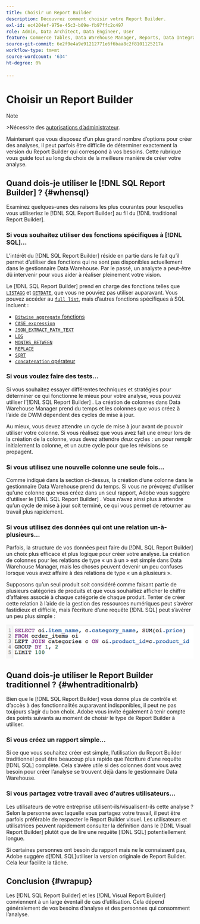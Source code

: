 ```yaml
---
title: Choisir un Report Builder
description: Découvrez comment choisir votre Report Builder.
exl-id: ec4204ef-975e-45c3-b09e-fb97ffc2c497
role: Admin, Data Architect, Data Engineer, User
feature: Commerce Tables, Data Warehouse Manager, Reports, Data Integration
source-git-commit: 6e2f9e4a9e91212771e6f6baa8c2f8101125217a
workflow-type: tm+mt
source-wordcount: '634'
ht-degree: 0%

---
```


# Choisir un Report Builder

>[!NOTE]
>&#x200B;>Nécessite des [autorisations d’administrateur](../../administrator/user-management/user-management.md).

Maintenant que vous disposez d’un plus grand nombre d’options pour créer des analyses, il peut parfois être difficile de déterminer exactement la version du Report Builder qui correspond à vos besoins. Cette rubrique vous guide tout au long du choix de la meilleure manière de créer votre analyse.

## Quand dois-je utiliser le [!DNL SQL Report Builder] ? {#whensql}

Examinez quelques-unes des raisons les plus courantes pour lesquelles vous utiliseriez le [!DNL SQL Report Builder] au fil du [!DNL traditional Report Builder].

### Si vous souhaitez utiliser des fonctions spécifiques à [!DNL SQL]...

L’intérêt du [!DNL SQL Report Builder] réside en partie dans le fait qu’il permet d’utiliser des fonctions qui ne sont pas disponibles actuellement dans le gestionnaire Data Warehouse. Par le passé, un analyste a peut-être dû intervenir pour vous aider à réaliser pleinement votre vision.

Le [!DNL SQL Report Builder] prend en charge des fonctions telles que [`LISTAGG`](https://docs.aws.amazon.com/redshift/latest/dg/r_LISTAGG.html) et [`GETDATE`](https://docs.aws.amazon.com/redshift/latest/dg/r_GETDATE.html), que vous ne pouviez pas utiliser auparavant. Vous pouvez accéder au [`full list`](https://docs.aws.amazon.com/redshift/latest/dg/c_SQL_functions.html), mais d’autres fonctions spécifiques à SQL incluent :

* [`Bitwise aggregate` fonctions ](https://docs.aws.amazon.com/redshift/latest/dg/c_bitwise_aggregate_functions.html)
* [`CASE expression`](https://docs.aws.amazon.com/redshift/latest/dg/r_CASE_function.html)
* [`JSON_EXTRACT_PATH_TEXT`](https://docs.aws.amazon.com/redshift/latest/dg/JSON_EXTRACT_PATH_TEXT.html)
* [`LOG`](https://docs.aws.amazon.com/redshift/latest/dg/r_LOG.html)
* [`MONTHS_BETWEEN`](https://docs.aws.amazon.com/redshift/latest/dg/r_MONTHS_BETWEEN_function.html)
* [`REPLACE`](https://docs.aws.amazon.com/redshift/latest/dg/r_REPLACE.html)
* [`SQRT`](https://docs.aws.amazon.com/redshift/latest/dg/r_SQRT.html)
* [`concatenation` opérateur ](https://docs.aws.amazon.com/redshift/latest/dg/r_concat_op.html)

### Si vous voulez faire des tests...

Si vous souhaitez essayer différentes techniques et stratégies pour déterminer ce qui fonctionne le mieux pour votre analyse, vous pouvez utiliser l’[!DNL SQL Report Builder] . La création de colonnes dans Data Warehouse Manager prend du temps et les colonnes que vous créez à l’aide de DWM dépendent des cycles de mise à jour.

Au mieux, vous devez attendre un cycle de mise à jour avant de pouvoir utiliser votre colonne. Si vous réalisez que vous avez fait une erreur lors de la création de la colonne, vous devez attendre *deux* cycles : un pour remplir initialement la colonne, et un autre cycle pour que les révisions se propagent.

### Si vous utilisez une nouvelle colonne une seule fois...

Comme indiqué dans la section ci-dessus, la création d’une colonne dans le gestionnaire Data Warehouse prend du temps. Si vous ne prévoyez d&#39;utiliser qu&#39;une colonne que vous créez dans un seul rapport, Adobe vous suggère d&#39;utiliser le [!DNL SQL Report Builder] . Vous n’avez ainsi plus à attendre qu’un cycle de mise à jour soit terminé, ce qui vous permet de retourner au travail plus rapidement.

### Si vous utilisez des données qui ont une relation un-à-plusieurs...

Parfois, la structure de vos données peut faire du [!DNL SQL Report Builder] un choix plus efficace et plus logique pour créer votre analyse. La création de colonnes pour les relations de type « un à un » est simple dans Data Warehouse Manager, mais les choses peuvent devenir un peu confuses lorsque vous avez affaire à des relations de type « un à plusieurs ».

Supposons qu’un seul produit soit considéré comme faisant partie de plusieurs catégories de produits et que vous souhaitiez afficher le chiffre d’affaires associé à chaque catégorie de chaque produit. Tenter de créer cette relation à l’aide de la gestion des ressources numériques peut s’avérer fastidieux et difficile, mais l’écriture d’une requête [!DNL SQL] peut s’avérer un peu plus simple :

![](../../assets/When_should_I_use_the_RB_2.png)

## Quand dois-je utiliser le Report Builder traditionnel ? {#whentraditionalrb}

Bien que le [!DNL SQL Report Builder] vous donne plus de contrôle et d’accès à des fonctionnalités auparavant indisponibles, il peut ne pas toujours s’agir du bon choix. Adobe vous invite également à tenir compte des points suivants au moment de choisir le type de Report Builder à utiliser.

### Si vous créez un rapport simple...

Si ce que vous souhaitez créer est simple, l’utilisation du Report Builder traditionnel peut être beaucoup plus rapide que l’écriture d’une requête [!DNL SQL] complète. Cela s’avère utile si des colonnes dont vous avez besoin pour créer l’analyse se trouvent déjà dans le gestionnaire Data Warehouse.

### Si vous partagez votre travail avec d&#39;autres utilisateurs...

Les utilisateurs de votre entreprise utilisent-ils/visualisent-ils cette analyse ? Selon la personne avec laquelle vous partagez votre travail, il peut être parfois préférable de respecter le Report Builder visuel. Les utilisateurs et utilisatrices peuvent rapidement consulter la définition dans le [!DNL Visual Report Builder] plutôt que de lire une requête [!DNL SQL] potentiellement longue.

Si certaines personnes ont besoin du rapport mais ne le connaissent pas, Adobe suggère d[!DNL SQL]utiliser la version originale de Report Builder. Cela leur facilite la tâche.

## Conclusion {#wrapup}

Les [!DNL SQL Report Builder] et les [!DNL Visual Report Builder] conviennent à un large éventail de cas d’utilisation. Cela dépend généralement de vos besoins d’analyse et des personnes qui consomment l’analyse.
